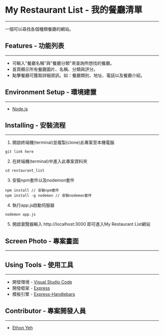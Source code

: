 # My Restaurant List - 我的餐廳清單
***
一個可以尋找各個種類餐廳的網站。
## Features - 功能列表
___
+ 可輸入"餐廳名稱"與"餐廳分類"來查詢所想找的餐廳。
+ 首頁顯示所有餐廳圖片、名稱、分類與評分。
+ 點擊餐廳可獲取詳細資訊。如：餐廳類別、地址、電話以及餐廳介紹。
## Environment Setup - 環境建置
- - -
+ [Node.js](https://nodejs.org/en/)
## Installing - 安裝流程
---
1. 開啟終端機(terminal)並複製(clone)此專案至本機電腦
```
git link here
```
2. 在終端機(terminal)中進入此專案資料夾
```
cd restaurant_list
```
3. 安裝npm套件以及nodemon套件
```
npm install // 安裝npm套件
npm install -g nodemon // 安裝nodemon套件
```
4. 執行app.js啟動伺服器
```
nodemon app.js
```
5. 開啟瀏覽器輸入 http://localhost:3000 即可進入My Restaurant List網站
## Screen Photo - 專案畫面
---
## Using Tools - 使用工具
---
+ 開發環境 - [Visual Studio Code](https://code.visualstudio.com/)
+ 開發框架 - [Express](http://expressjs.com/)
+ 模板引擎 - [Express-Handlebars](https://www.npmjs.com/package/express-handlebars)
## Contributor - 專案開發人員
---
+ [Ethon Yeh](https://github.com/ethon92)